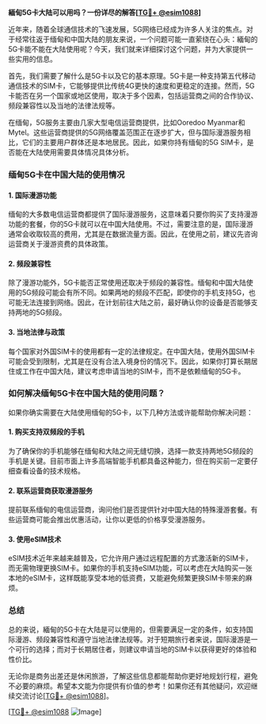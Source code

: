 **緬甸5G卡大陆可以用吗？一份详尽的解答[[TG💪+ @esim1088](https://t.me/s/esim1088)]**

近年来，随着全球通信技术的飞速发展，5G网络已经成为许多人关注的焦点。对于经常往返于缅甸和中国大陆的朋友来说，一个问题可能一直萦绕在心头：緬甸的5G卡能不能在大陆使用呢？今天，我们就来详细探讨这个问题，并为大家提供一些实用的信息。

首先，我们需要了解什么是5G卡以及它的基本原理。5G卡是一种支持第五代移动通信技术的SIM卡，它能够提供比传统4G更快的速度和更稳定的连接。然而，5G卡能否在另一个国家或地区使用，取决于多个因素，包括运营商之间的合作协议、频段兼容性以及当地的法律法规等。

在缅甸，5G服务主要由几家大型电信运营商提供，比如Ooredoo Myanmar和Mytel。这些运营商提供的5G网络覆盖范围正在逐步扩大，但与国际漫游服务相比，它们的主要用户群体还是本地居民。因此，如果你持有缅甸的5G SIM卡，是否能在大陆使用需要具体情况具体分析。

### 缅甸5G卡在中国大陆的使用情况

#### 1. 国际漫游功能
缅甸的大多数电信运营商都提供了国际漫游服务，这意味着只要你购买了支持漫游功能的套餐，你的5G卡就可以在中国大陆使用。不过，需要注意的是，国际漫游通常会收取较高的费用，尤其是在数据流量方面。因此，在使用之前，建议先咨询运营商关于漫游资费的具体政策。

#### 2. 频段兼容性
除了漫游功能外，5G卡能否正常使用还取决于频段的兼容性。缅甸和中国大陆使用的5G频段可能会有所不同。如果两地的频段不匹配，即使你的手机支持5G，也可能无法连接到网络。因此，在计划前往大陆之前，最好确认你的设备是否能够支持两地的5G频段。

#### 3. 当地法律与政策
每个国家对外国SIM卡的使用都有一定的法律规定。在中国大陆，使用外国SIM卡可能会受到限制，尤其是在没有合法入境身份的情况下。因此，如果你打算长期居住或工作在中国大陆，建议考虑申请当地的SIM卡，而不是依赖缅甸的5G卡。

### 如何解决缅甸5G卡在中国大陆的使用问题？

如果你确实需要在大陆使用缅甸的5G卡，以下几种方法或许能帮助你解决问题：

#### 1. 购买支持双频段的手机
为了确保你的手机能够在缅甸和大陆之间无缝切换，选择一款支持两地5G频段的手机是关键。目前市面上许多高端智能手机都具备这种能力，但在购买前一定要仔细查看设备的技术规格。

#### 2. 联系运营商获取漫游服务
提前联系缅甸的电信运营商，询问他们是否提供针对中国大陆的特殊漫游套餐。有些运营商可能会推出优惠活动，让你以更低的价格享受漫游服务。

#### 3. 使用eSIM技术
eSIM技术近年来越来越普及，它允许用户通过远程配置的方式激活新的SIM卡，而无需物理更换SIM卡。如果你的手机支持eSIM功能，可以考虑在大陆购买一张本地的eSIM卡，这样既能享受本地的低资费，又能避免频繁更换SIM卡带来的麻烦。

### 总结

总的来说，緬甸的5G卡在大陆是可以使用的，但需要满足一定的条件，如支持国际漫游、频段兼容性和遵守当地法律法规等。对于短期旅行者来说，国际漫游是一个可行的选择；而对于长期居住者，则建议申请当地的SIM卡以获得更好的体验和性价比。

无论你是商务出差还是休闲旅游，了解这些信息都能帮助你更好地规划行程，避免不必要的麻烦。希望本文能为你提供有价值的参考！如果你还有其他疑问，欢迎继续交流讨论[[TG💪+ @esim1088](https://t.me/s/esim1088)]。

[[TG💪+ @esim1088](https://t.me/s/esim1088) ![Image](https://i.postimg.cc/4NQfJmqS/Snipaste-2025-05-13-00-14-12.png)]